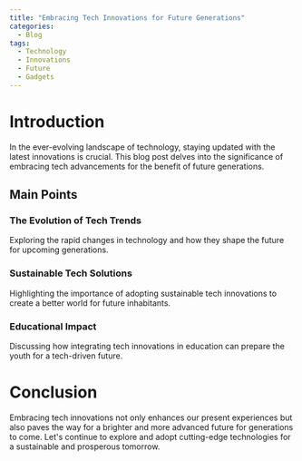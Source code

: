 ```yaml
---
title: "Embracing Tech Innovations for Future Generations"
categories:
  - Blog
tags:
  - Technology
  - Innovations
  - Future
  - Gadgets
---
```


# Introduction
In the ever-evolving landscape of technology, staying updated with the latest innovations is crucial. This blog post delves into the significance of embracing tech advancements for the benefit of future generations.

## Main Points
### The Evolution of Tech Trends
Exploring the rapid changes in technology and how they shape the future for upcoming generations.

### Sustainable Tech Solutions
Highlighting the importance of adopting sustainable tech innovations to create a better world for future inhabitants.

### Educational Impact
Discussing how integrating tech innovations in education can prepare the youth for a tech-driven future.

# Conclusion
Embracing tech innovations not only enhances our present experiences but also paves the way for a brighter and more advanced future for generations to come. Let's continue to explore and adopt cutting-edge technologies for a sustainable and prosperous tomorrow.